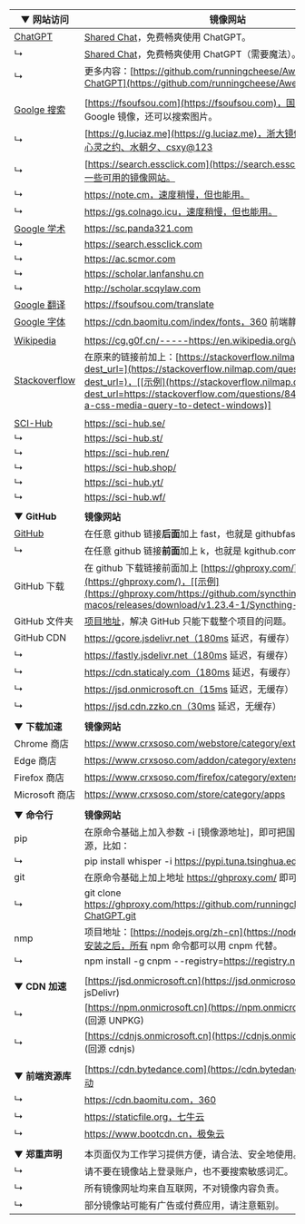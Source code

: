 

| ▼ **网站访问**                                       | **镜像网站**                                                 |
| ---------------------------------------------------- | ------------------------------------------------------------ |
| [ChatGPT](https://chat.openai.com/chat)              | [Shared Chat](https://chat-shared2.zhile.io/shared.html)，免费畅爽使用 ChatGPT。 |
| ↳                                                    | [Shared Chat](https://chat-shared.zhile.io/shared.html)，免费畅爽使用 ChatGPT（需要魔法）。 |
| ↳                                                    | 更多内容：[https://github.com/runningcheese/Awesome-ChatGPT](https://github.com/runningcheese/Awesome-ChatGPT) |
|                                                      |                                                              |
| [Goolge 搜索](https://www.google.com/)               | [https://fsoufsou.com](https://fsoufsou.com)，国内可合规使用的 Google 镜像，还可以搜索图片。 |
| ↳                                                    | [https://g.luciaz.me](https://g.luciaz.me)，浙大镜像，答案分别是：心灵之约、水朝夕、csxy@123 |
| ↳                                                    | [https://search.essclick.com](https://search.essclick.com)，提供了一些可用的镜像网站。 |
| ↳                                                    | https://note.cm，速度稍慢，但也能用。                        |
| ↳                                                    | https://gs.colnago.icu，速度稍慢，但也能用。                 |
| [Google 学术](https://scholar.google.com/)           | https://sc.panda321.com                                      |
| ↳                                                    | https://search.essclick.com                                  |
| ↳                                                    | https://ac.scmor.com                                         |
| ↳                                                    | https://scholar.lanfanshu.cn                                 |
| ↳                                                    | http://scholar.scqylaw.com                                   |
| [Google 翻译](https://translate.google.com/)         | https://fsoufsou.com/translate                               |
| [Google 字体](https://www.googlefonts.cn/)           | https://cdn.baomitu.com/index/fonts，360 前端静态资源库。    |
|                                                      |                                                              |
| [Wikipedia](https://en.wikipedia.org/wiki/Main_Page) | https://cg.g0f.cn/-----https://en.wikipedia.org/wiki/Wikipedia |
| [Stackoverflow](https://stackoverflow.com)           | 在原来的链接前加上：[https://stackoverflow.nilmap.com/question?dest_url=](https://stackoverflow.nilmap.com/question?dest_url=)，[[示例](https://stackoverflow.nilmap.com/question?dest_url=https://stackoverflow.com/questions/8493589/is-there-a-css-media-query-to-detect-windows)] |
|                                                      |                                                              |
| [SCI-Hub](https://sci-hub.ru/)                       | https://sci-hub.se/                                          |
| ↳                                                    | https://sci-hub.st/                                          |
| ↳                                                    | https://sci-hub.ren/                                         |
| ↳                                                    | https://sci-hub.shop/                                        |
| ↳                                                    | https://sci-hub.yt/                                          |
| ↳                                                    | https://sci-hub.wf/                                          |
|                                                      |                                                              |
| ▼ **GitHub**                                         | **镜像网站**                                                 |
| [GitHub](https://github.com/)                        | 在任意 github 链接**后面**加上 fast，也就是 githubfast.com，[[示例](https://githubfast.com/runningcheese/Awesome-ChatGPT)] |
| ↳                                                    | 在任意 github 链接**前面**加上 k，也就是 kgithub.com，[[示例](https://kgithub.com/runningcheese/Awesome-ChatGPT)] |
| GitHub 下载                                          | 在 github 下载链接前面加上 [https://ghproxy.com/](https://ghproxy.com/)，[[示例](https://ghproxy.com/https://github.com/syncthing/syncthing-macos/releases/download/v1.23.4-1/Syncthing-1.23.4-1.dmg)] |
| GitHub 文件夹                                        | [项目地址](https://blog.luckly-mjw.cn/tool-show/github-directory-downloader/index.html)，解决 GitHub 只能下载整个项目的问题。 |
| GitHub CDN                                           | https://gcore.jsdelivr.net（180ms 延迟，有缓存）             |
| ↳                                                    | https://fastly.jsdelivr.net（180ms 延迟，有缓存）            |
| ↳                                                    | https://cdn.staticaly.com（180ms 延迟，有缓存）              |
| ↳                                                    | https://jsd.onmicrosoft.cn（15ms 延迟，无缓存）              |
| ↳                                                    | https://jsd.cdn.zzko.cn（30ms 延迟，无缓存）                 |
|                                                      |                                                              |
| ▼ **下载加速**                                       | **镜像网站**                                                 |
| Chrome 商店                                          | https://www.crxsoso.com/webstore/category/extensions         |
| Edge 商店                                            | https://www.crxsoso.com/addon/category/extensions            |
| Firefox 商店                                         | https://www.crxsoso.com/firefox/category/extensions          |
| Microsoft 商店                                       | https://www.crxsoso.com/store/category/apps                  |
|                                                      |                                                              |
| ▼ **命令行**                                         | **镜像网站**                                                 |
| pip                                                  | 在原命令基础上加入参数 -i [镜像源地址]，即可把国外的源换成国内源，比如： |
| ↳                                                    | pip install whisper -i https://pypi.tuna.tsinghua.edu.cn/simple |
| git                                                  | 在原命令基础上加上地址 https://ghproxy.com/ 即可高速克隆，比如： |
| ↳                                                    | git clone https://ghproxy.com/https://github.com/runningcheese/Awesome-ChatGPT.git |
| nmp                                                  | 项目地址：[https://nodejs.org/zh-cn](https://nodejs.org/zh-cn)，安装之后，所有 npm 命令都可以用 cnpm 代替。 |
| ↳                                                    | npm install -g cnpm --registry=https://registry.npmmirror.com |
|                                                      |                                                              |
| ▼ **CDN 加速**                                       | [https://jsd.onmicrosoft.cn](https://jsd.onmicrosoft.cn/@info) (回源 jsDelivr) |
| ↳                                                    | [https://npm.onmicrosoft.cn](https://npm.onmicrosoft.cn/@info) (回源 UNPKG) |
| ↳                                                    | [https://cdnjs.onmicrosoft.cn](https://cdnjs.onmicrosoft.cn/@info) (回源 cdnjs) |
|                                                      |                                                              |
| ▼ **前端资源库**                                     | [https://cdn.bytedance.com](https://cdn.bytedance.com)，字节跳动 |
| ↳                                                    | https://cdn.baomitu.com，360                                 |
| ↳                                                    | https://staticfile.org，七牛云                               |
| ↳                                                    | https://www.bootcdn.cn，极兔云                               |
|                                                      |                                                              |
| ▼ **郑重声明**                                       | 本页面仅为工作学习提供方便，请合法、安全地使用。             |
| ↳                                                    | 请不要在镜像站上登录账户，也不要搜索敏感词汇。               |
| ↳                                                    | 所有镜像网址均来自互联网，不对镜像内容负责。                 |
| ↳                                                    | 部分镜像站可能有广告或付费应用，请注意甄别。                 |





